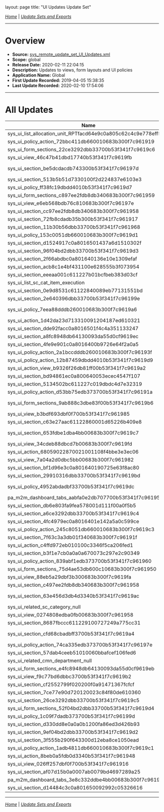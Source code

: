 layout: page
title: "UI Updates Update Set"

*[Home](./index.html)* | *[Update Sets and Exports](./UpdateSetsAndExports.html)*

_________________________________________________________________________________

# Overview

- **Source:** [sys_remote_update_set_UI_Updates.xml](./xml/sys_remote_update_set_UI_Updates.xml)
- **Scope:** global
- **Release Date:** 2020-02-11 22:04:15
- **Description:** Updates to views, form layouts and UI policies
- **Application Name:** Global
- **First Update Recorded:** 2019-04-05 15:38:35
- **Last Update Recorded:** 2020-02-10 17:54:06

_________________________________________________________________________________

# All Updates

| Name | **Type** / Table | Target | Comments |
|------|------------------|--------|----------|
| sys_ui_list_allocation_unit_RPTfacd64e9c0a805c62c4c9e778eff5f82 | **List Layout** / allocation_unit | Allocation Units | |
| sys_ui_policy_action_72bbc411db660010683b300f7c961919 | **UI Policy Action** / task | opened_at | |
| sys_ui_form_sections_22ce3292dbb33700b53f341f7c9619c6 | **Form Sections** / sys_user | User | |
| sys_ui_view_46c47b41dbd17740b53f341f7c9619fb | **UI View** | Sys_popup,item | |
| sys_ui_section_be5dcdacdb743300b53f341f7c96197d | **Form Layout** / sys_portal_preferences | Portal Preference | |
| sys_ui_section_513b5b51d7330100f2d224837e6103e3 | **Form Layout** / sc_catalog | Catalog | |
| sys_ui_policy_ff38fc19dbdd4010b53f341f7c9619d7 | **UI Policy** / task | Require User Assignment Upon Close | |
| sys_ui_form_sections_c897ee2fdb8db340683b300f7c961959 | **Form Sections** | | |
| sys_ui_view_e6eb568bdb76c810683b300f7c96197e | **UI View** | Exp_deaeb568bdb76c810683b300f7c96197d | |
| sys_ui_section_cc97ee2fdb8db340683b300f7c961958 | **Form Layout** / incident | Incident | |
| sys_ui_section_72fb8cdadb35b300b53f341f7c961917 | **Form Layout** / sla_condition_class | SLA Conditions | |
| sys_ui_section_11b30b56dbb33700b53f341f7c961968 | **Form Layout** / sys_user | User | |
| sys_ui_policy_153c0051db660010683b300f7c9619d1 | **UI Policy** / incident | Make VIP field read-only (set via business rule) | |
| sys_ui_section_d1524917c0a8016501437a6d1510302f | **Form Layout** / sc_cat_item | Catalog Item | |
| sys_ui_section_96f04bd2dbb33700b53f341f7c9619d3 | **Form Layout** / sys_user | User | |
| sys_ui_section_2f66abdbc0a801640136e10e1309efaf | **Form Layout** / sys_script | Business Rule | |
| sys_ui_section_acb8c1e4bf431100e628555b3f073954 | **Form Layout** / sc_cat_item | Catalog Item | |
| sys_ui_section_eeeaa001c611227b01bcfbeb383d03cf | **Form Layout** / sys_user | User | |
| sys_ui_list_sc_cat_item_execution | **List Layout** / sc_cat_item | Catalog Item | |
| sys_ui_section_0e9d8531c61122840089eb77131551bd | **Form Layout** / sys_portal | Portal | |
| sys_ui_section_2e640396dbb33700b53f341f7c96199e | **Form Layout** / sys_user | User | |
| sys_ui_policy_7eea88dddb260010683b300f7c9619a6 | **UI Policy** / task | Make number, opened and closed fields read-only | |
| sys_ui_action_1d42da23d713310091204187ed610321 | **UI Action** / sys_user | Multi-factor Authentication | |
| sys_ui_section_dde92facc0a8016501f4c4a351133247 | **Form Layout** / sc_req_item | Requested Item | |
| sys_ui_section_a8fc8948db64130093da55d0cf9619ec | **Form Layout** / sys_user | User | |
| sys_ui_section_4fe9e901c0a8016400b9726e64f2a0a5 | **Form Layout** / sys_user | User | |
| sys_ui_policy_action_2a1bccdddb260010683b300f7c96193f | **UI Policy Action** / task | number | |
| sys_ui_policy_action_12b87459dbdd4010b53f341f7c9619d9 | **UI Policy Action** / task | assigned_to | |
| sys_ui_action_view_b9326f26db81ff00b53f341f7c9619a2 | **UI View Action** | include | |
| sys_ui_section_bd94861ec0a800640053ecec4547f107 | **Form Layout** / sys_user | User | |
| sys_ui_section_5134502bc611227c019dbdc4d7e32319 | **Form Layout** / sys_user | User | |
| sys_ui_policy_action_d53bb75edb373700b53f341f7c96191a | **UI Policy Action** / sys_user | department | |
| sys_ui_form_sections_9ab888c3dbe83f00b53f341f7c9619b6 | **Form Sections** / cmdb_application_product_model | Application Model | |
| sys_ui_view_b3bdf693dbf0f700b53f341f7c961985 | **UI View** | Catalog_admin_home | |
| sys_ui_section_c63e27aac61122860001d65226b409e8 | **Form Layout** / sys_app_module | Module | |
| sys_ui_section_653fdbe1dba4bb00683b300f7c9619c7 | **Form Layout** / sc_cat_item_delivery_plan | Execution Plan | |
| sys_ui_view_34cdeb88dbcd7b00683b300f7c9619fd | **UI View** | Requests View | |
| sys_ui_action_68059022870021001108f4bbe3e3ec06 | **UI Action** / sys_user | Change password | |
| sys_ui_view_7a04a2d0dbc5bb00683b300f7c961982 | **UI View** | Test Service Catalog View | |
| sys_ui_section_bf1d96e3c0a801640190725e63f8ac80 | **Form Layout** / incident | Incident | |
| sys_ui_section_29910316dbb33700b53f341f7c9619bd | **Form Layout** / sys_user | User | |
| sys_ui_policy_4952abdadbf33700b53f341f7c9619dc | **UI Policy** / cmn_department | Make business unit read-only and not required when parent is specified. | |
| pa_m2m_dashboard_tabs_aabfa0e2db707700b53f341f7c96195b | **Dashboard Tab** | 478ee0e2db707700b53f341f7c961921 | |
| sys_ui_section_db6e803fa9fea578001d111f00a0f5b5 | **Form Layout** / live_profile | Live Profile | |
| sys_ui_section_a6ce3292dbb33700b53f341f7c9619c4 | **Form Layout** / sys_user | User | |
| sys_ui_section_4fc4979ec0a8016401e142a5a0c599ce | **Form Layout** / incident | Incident | |
| sys_ui_policy_action_245c8051db660010683b300f7c9619c3 | **UI Policy Action** / incident | u_vip_priority | |
| sys_ui_section_7f63c3a3db01f340683b300f7c96191f | **Form Layout** / v_logfiles | Node Log | |
| sys_ui_action_c4ffd972eb010100c3346f5ca206fed1 | **UI Action** / sys_user | Reset a password | |
| sys_ui_section_b3f1e7cb0a0a0a670073c297e2c90349 | **Form Layout** / sys_update_xml | Customer Update | |
| sys_ui_policy_action_839abf1edb373700b53f341f7c961960 | **UI Policy Action** / sys_user | u_red_phone | |
| sys_ui_form_sections_75d4ae53db600c10683b300f7c961950 | **Form Sections** / wf_variable | Workflow SC Variable | |
| sys_ui_view_88eb5a29dbf3b300683b300f7c9619fa | **UI View** | Execution | |
| sys_ui_section_c497ee2fdb8db340683b300f7c961958 | **Form Layout** / incident | Incident | |
| sys_ui_section_63e456d3db4d3340b53f341f7c9619ac | **Form Layout** / u_vip_priority_lookup_matcher_rules | VIP Priority Lookup Matcher Rules | |
| sys_ui_related_sc_category_null | **Related Lists** / sc_category | Category | |
| sys_ui_view_0274808edba0fb00683b300f7c961958 | **UI View** | Myhomepage | |
| sys_ui_section_8687fbccc611229100727249a775cc31 | **Form Layout** / sc_task | Catalog Task | |
| sys_ui_section_cfd68cbadbff3700b53f341f7c9619a4 | **Form Layout** / u_caller_vip_lookup_rules | Caller VIP Lookup Rules | |
| sys_ui_policy_action_74ca335edb373700b53f341f7c96197e | **UI Policy Action** / sys_user | building | |
| sys_ui_section_57dab4ceeb51010060bbafcef106fed6 | **Form Layout** / sys_user | User | |
| sys_ui_related_cmn_department_null | **Related Lists** / cmn_department | Department | |
| sys_ui_form_sections_e4fc8948db64130093da55d0cf9619eb | **Form Sections** / sys_user | User | |
| sys_ui_view_f9c77bd6dbbc3700b53f341f7c9619b2 | **UI View** | Business | |
| sys_ui_section_cf2552799f020200f0a91471367fcfcf | **Form Layout** / sys_user | User | |
| sys_ui_section_7ce77e90d720120023c84f80de610360 | **Form Layout** / live_profile | Live Profile | |
| sys_ui_section_26ce3292dbb33700b53f341f7c9619c5 | **Form Layout** / sys_user | User | |
| sys_ui_form_sections_52f04bd2dbb33700b53f341f7c9619d4 | **Form Sections** / sys_user | User | |
| sys_ui_policy_1c09f7dadb373700b53f341f7c96199d | **UI Policy** / sys_user | Set Manadatory Fields for Profile Edit | |
| sys_ui_section_d330dd8e0a0a0b1200fa86ed3d426b93 | **Form Layout** / sc_cat_item_content | Content Item | |
| sys_ui_section_9ef04bd2dbb33700b53f341f7c9619d2 | **Form Layout** / sys_user | User | |
| sys_ui_section_3f555b290f643300d12eba8ce1050ead | **Form Layout** / sc_category | Category | |
| sys_ui_policy_action_1adb4811db660010683b300f7c9619c1 | **UI Policy Action** / task | closed_at | |
| sys_ui_action_8beb0a5fdb0d3340b53f341f7c961948 | **UI Action** / sys_user | View Live Profile | |
| sys_ui_view_026ff257dbf0f700b53f341f7c961916 | **UI View** | Admin | |
| sys_ui_section_af07d15b0a0007ab0079bd4697289a25 | **Form Layout** / sys_user | User | |
| pa_m2m_dashboard_tabs_3e8c332ddbe4bb00683b300f7c9619fe | **Dashboard Tab** | 7a8cfba9dbe4bb00683b300f7c9619ef | |
| sys_ui_section_d14484c3c0a801650092992c05326616 | **Form Layout** / sc_category | Category | |

_________________________________________________________________________________

*[Home](./index.html)* | *[Update Sets and Exports](./UpdateSetsAndExports.html)*
